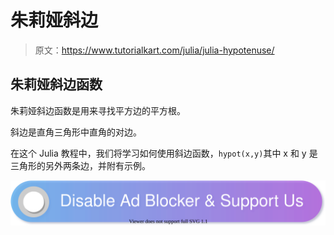 # 朱莉娅斜边

> 原文：<https://www.tutorialkart.com/julia/julia-hypotenuse/>

## 朱莉娅斜边函数

朱莉娅斜边函数是用来寻找平方边的平方根。

斜边是直角三角形中直角的对边。

在这个 Julia 教程中，我们将学习如何使用斜边函数，`hypot(x,y)`其中 x 和 y 是三角形的另外两条边，并附有示例。

[![](img/925da31b32d6bc3827932f6c8afb11bb.png)](https://www.tutorialkart.com/)